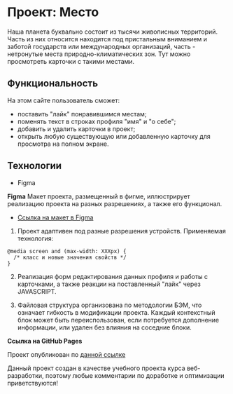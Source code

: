 # Проект: Место

Наша планета буквально состоит из тысячи живописных территорий. Часть из них относится находится под пристальным вниманием и заботой государств или международных организаций, часть - нетронутые места природно-климатических зон. Тут можно просмотреть карточки с такими местами.

## Функциональность

На этом сайте пользователь сможет:

* поставить "лайк" понравившимся местам;
* поменять текст в строках профиля "имя" и "о себе";
* добавить и удалить карточки в проект;
* открыть любую существующую или добавленную карточку для просмотра на полном экране.

## Технологии

* Figma

**Figma**
Макет проекта, размещенный в фигме, иллюстрирует реализацию проекта на разных разрешениях, а также его функционал.

* [Ссылка на макет в Figma](https://www.figma.com/file/2cn9N9jSkmxD84oJik7xL7/JavaScript.-Sprint-4?node-id=0%3A1)

1. Проект адаптивен под разные разрешения устройств. Применяемая технология:
```
@media screen and (max-width: XXXpx) {
  /* класс и новые значения свойств */
}
```

2. Реализация форм редактирования данных профиля и работы с карточками, а также реакции на поставленный "лайк" через JAVASCRIPT.

3. Файловая структура организована по методологии БЭМ, что означает гибкость в модификации проекта. Каждый контекстный блок может быть переиспользован, если потребуется дополнение информации, или удален без влияния на соседние блоки.
 
**Ссылка на GitHub Pages**

Проект опубликован по [данной ссылке](https://barbylka.github.io/mesto/)

Данный проект создан в качестве учебного проекта курса веб-разработки, поэтому любые комментарии по доработке и оптимизации приветствуются!